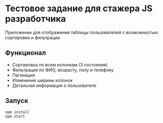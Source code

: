 # Тестовое задание для стажера JS разработчика

Приложение для отображения таблицы пользователей с возможностью сортировки и фильтрации.

## Функционал
- Сортировка по всем колонкам (3 состояния)
- Фильтрация по ФИО, возрасту, полу и телефону
- Пагинация
- Изменение ширины колонок
- Детальная информация о пользователе

## Запуск
```bash
npm install
npm start
